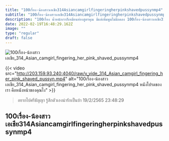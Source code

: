 ```yaml
---
title: "100เรื่อง-น้องสาวเอเชีย314Asiancamgirlfingeringherpinkshavedpussynmp4"
subtitle: "100เรื่อง-น้องสาวเอเชีย314Asiancamgirlfingeringherpinkshavedpussynmp4 ถึงหน้าจะไม่หวาน แต่น้ำตาลในเลือดสูง"
description: "100เรื่อง น้ำหนักเราก็เหมือนท่องสูตรคุณ มีแต่เพิ่มพูนไม่มีลดลง 100เรื่อง-น้องสาวเอเชีย314Asiancamgirlfingeringherpinkshavedpussynmp4 19/2/2565 23:48:29"
date: 2022-02-19T16:48:29.162Z
image: ""
type: "regular"
draft: false
---
```


![100เรื่อง-น้องสาวเอเชีย_314_Asian_camgirl_fingering_her_pink_shaved_pussynmp4](http://203.159.93.240:4040/raw/v_vide_314_Asian_camgirl_fingering_her_pink_shaved_pussyn.jpg)

{{< video src="http://203.159.93.240:4040/raw/v_vide_314_Asian_camgirl_fingering_her_pink_shaved_pussyn.mp4" alt="100เรื่อง-น้องสาวเอเชีย_314_Asian_camgirl_fingering_her_pink_shaved_pussynmp4 หนังโปรดของเรา คือหนังหน้าของคุณไง" >}}


> อยากไปศรีธัญญา รู้สึกตัวเองน่ารักเป็นบ้า 19/2/2565 23:48:29

## 100เรื่อง-น้องสาวเอเชีย314Asiancamgirlfingeringherpinkshavedpussynmp4
